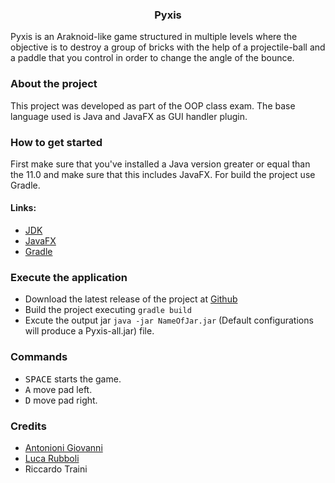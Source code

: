 <h3 align="center"> Pyxis </h3>

Pyxis is an Araknoid-like game structured in multiple levels where the objective is to destroy a group of bricks with the help of a projectile-ball and a paddle that you control in order to change the angle of the bounce.

### About the project
This project was developed as part of the OOP class exam. The base language used is Java and JavaFX as GUI handler plugin. 

### How to get started
First make sure that you've installed a Java version greater or equal than the 11.0 and make sure that this includes JavaFX.
For build the project use Gradle.

#### Links:
* [JDK](https://openjdk.java.net)
* [JavaFX](https://openjfx.io)
* [Gradle](https://gradle.org)

### Execute the application 
* Download the latest release of the project at [Github](https://github.com/giovaz94/Pyxis)
* Build the project executing ``gradle build``
* Excute the output jar ``java -jar NameOfJar.jar`` (Default configurations will produce a Pyxis-all.jar) file.

### Commands
* <kbd>SPACE</kbd> starts the game.
* <kbd>A</kbd> move pad left.
* <kbd>D</kbd> move pad right.

### Credits
* [Antonioni Giovanni](https://github.com/giovaz94)
* [Luca Rubboli](https://github.com/Luca1313)
* Riccardo Traini

